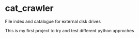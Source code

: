 # cat_crawler
File index and catalogue for external disk drives

This is my first project to try and test different python approches
